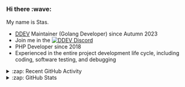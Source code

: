 <h3>Hi there :wave:</h3>

My name is Stas.

- [DDEV](https://github.com/ddev/ddev) Maintainer (Golang Developer) since Autumn 2023
- Join me in the [![DDEV Discord](https://img.shields.io/discord/664580571770388500?logo=discord&logoColor=%23fff&label=DDEV%20Discord&link=https%3A%2F%2Fddev.com%2Fs%2Fdiscord)](https://ddev.com/s/discord)
- PHP Developer since 2018
- Experienced in the entire project development life cycle, including coding, software testing, and debugging

<details>
  <summary>:zap: Recent GitHub Activity</summary>

<!--RECENT_ACTIVITY:start-->
1. 💬 Commented on [#7642](https://github.com/ddev/ddev/pull/7642#issuecomment-3312942511) in [ddev/ddev](https://github.com/ddev/ddev)<br>
2. 💬 Commented on [#7608](https://github.com/ddev/ddev/pull/7608#issuecomment-3308211013) in [ddev/ddev](https://github.com/ddev/ddev)<br>
3. 💬 Commented on [#444042](https://github.com/NixOS/nixpkgs/pull/444042#issuecomment-3308184557) in [NixOS/nixpkgs](https://github.com/NixOS/nixpkgs)<br>
4. 💬 Commented on [#7608](https://github.com/ddev/ddev/pull/7608#issuecomment-3307980696) in [ddev/ddev](https://github.com/ddev/ddev)<br>
5. 💬 Commented on [#3](https://github.com/weitzman/ddev-mtk/issues/3#issuecomment-3306477127) in [weitzman/ddev-mtk](https://github.com/weitzman/ddev-mtk)<br>
6. 💬 Commented on [#7637](https://github.com/ddev/ddev/pull/7637#issuecomment-3306323132) in [ddev/ddev](https://github.com/ddev/ddev)<br>
7. 🎉 Merged PR [#7636](https://github.com/ddev/ddev/pull/7636) in [ddev/ddev](https://github.com/ddev/ddev)<br>
8. 🎉 Merged PR [#7634](https://github.com/ddev/ddev/pull/7634) in [ddev/ddev](https://github.com/ddev/ddev)<br>
9. 🎉 Merged PR [#35](https://github.com/stasadev/ddev-frankenphp/pull/35) in [stasadev/ddev-frankenphp](https://github.com/stasadev/ddev-frankenphp)<br>
10. 💪 Opened PR [#35](https://github.com/stasadev/ddev-frankenphp/pull/35) in [stasadev/ddev-frankenphp](https://github.com/stasadev/ddev-frankenphp)<br>
11. 🎉 Merged PR [#7633](https://github.com/ddev/ddev/pull/7633) in [ddev/ddev](https://github.com/ddev/ddev)<br>
12. 💬 Commented on [#31](https://github.com/stasadev/ddev-frankenphp/issues/31#issuecomment-3303566884) in [stasadev/ddev-frankenphp](https://github.com/stasadev/ddev-frankenphp)<br>
13. ✌️ Released [v0.4.1](https://github.com/stasadev/ddev-frankenphp/releases/tag/v0.4.1) in [stasadev/ddev-frankenphp](https://github.com/stasadev/ddev-frankenphp)<br>
14. ✔️ Closed issue [#29](https://github.com/stasadev/ddev-frankenphp/issues/29) in [stasadev/ddev-frankenphp](https://github.com/stasadev/ddev-frankenphp)<br>
15. ✔️ Closed issue [#31](https://github.com/stasadev/ddev-frankenphp/issues/31) in [stasadev/ddev-frankenphp](https://github.com/stasadev/ddev-frankenphp)<br>
16. 🎉 Merged PR [#34](https://github.com/stasadev/ddev-frankenphp/pull/34) in [stasadev/ddev-frankenphp](https://github.com/stasadev/ddev-frankenphp)<br>
17. 🔴 Requested changes in [#21](https://github.com/atj4me/ddev-tailscale-router/pull/21#pullrequestreview-3234648981) in [atj4me/ddev-tailscale-router](https://github.com/atj4me/ddev-tailscale-router)<br>
18. 👍 Approved [#89](https://github.com/ddev/ddev-addon-template/pull/89#pullrequestreview-3235042979) in [ddev/ddev-addon-template](https://github.com/ddev/ddev-addon-template)<br>
19. 💪 Opened PR [#34](https://github.com/stasadev/ddev-frankenphp/pull/34) in [stasadev/ddev-frankenphp](https://github.com/stasadev/ddev-frankenphp)<br>
20. ❗️ Opened issue [#33](https://github.com/stasadev/ddev-frankenphp/issues/33) in [stasadev/ddev-frankenphp](https://github.com/stasadev/ddev-frankenphp)<br>
<!--RECENT_ACTIVITY:end-->

</details>

<details>
  <summary>:zap: GitHub Stats</summary>

  <picture>
    <source
      srcset="https://github-readme-stats.vercel.app/api?username=stasadev&show_icons=true&count_private=true&include_all_commits=true&hide_border=true&theme=tokyonight"
      media="(prefers-color-scheme: dark)"
    />
    <source
      srcset="https://github-readme-stats.vercel.app/api?username=stasadev&show_icons=true&count_private=true&include_all_commits=true&hide_border=true"
      media="(prefers-color-scheme: light), (prefers-color-scheme: no-preference)"
    />
    <img src="https://github-readme-stats.vercel.app/api?username=stasadev&show_icons=true&count_private=true&include_all_commits=true&hide_border=true" />
  </picture>

</details>
